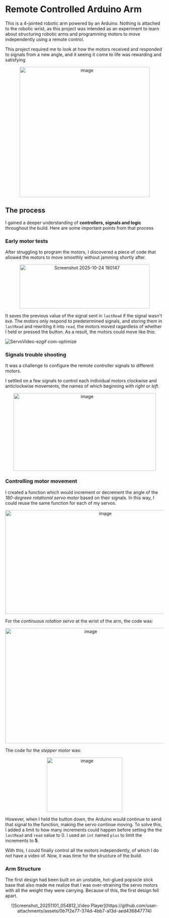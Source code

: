 # **Remote Controlled Arduino Arm**
This is a 4-jointed robotic arm powered by an Arduino. Nothing is attached to the robotic wrist, as this project was intended as an experiment to learn about structuring robotic arms and programming motors to move independently using a remote control. 

This project required me to look at how the motors received and responded to signals from a new angle, and it seeing it come to life was rewarding and satisfying

<p align="center">
<img width="413" height="413" alt="image" src="https://github.com/user-attachments/assets/955e391d-15c2-4b4b-ab5b-bf5e189fe6c5" />
</p>

## **The process** 
I gained a deeper understanding of **controllers, signals and logic** throughout the build. Here are some important points from that process

### **Early motor tests**
After struggling to program the motors, I discovered a piece of code that allowed the motors to move smoothly without jamming shortly after. 

<p align="center">
<img width="413" height="140" alt="Screenshot 2025-10-24 180147" src="https://github.com/user-attachments/assets/f06f15e8-43b3-4468-a1d3-8509d3dbbd02" />
</p>

It saves the previous value of the signal sent in `lastRead` if the signal wasn't `0x0`. The motors only respond to predetermined signals, and storing them in `lastRead` and rewriting it into `read`, the motors moved ragardless of whether I held or pressed the button. As a result, the motors could move like this: 

![ServoVideo-ezgif com-optimize](https://github.com/user-attachments/assets/5d9939b2-9342-4f1b-bb66-66406d8f03c8)

### **Signals trouble shooting**
It was a challenge to configure the remote controller signals to different motors.

 I settled on a few signals to control each individual motors clockwise and anticlockwise movements, the names of which beginning with *right* or *left*. 
<p align="center">
<img width="453" height="246" alt="image" src="https://github.com/user-attachments/assets/04f8f266-2780-4837-959b-110b5a3c3f4b" />
</p>

### **Controlling motor movement**
I created a function which would increment or decrement the angle of the *180-degreee rotational servo motor* based on their signals. In this way, I could reuse the same function for each of my servos. 

<p align="center">
<img width="620" height="329" alt="image" src="https://github.com/user-attachments/assets/cb593699-51a5-4038-82ce-7828b26d5668" />
</p>

For the *continuous rotation servo* at the wrist of the arm, the code was: 

<p align="center">
<img width="528" height="365" alt="image" src="https://github.com/user-attachments/assets/a344f177-31a7-401b-bd34-5af7334e0d6a" />
</p>

The code for the *stepper motor* was: 

<p align="center">
<img width="240" height="173" alt="image" src="https://github.com/user-attachments/assets/b5e988c4-de2a-4241-8c34-8f091c919c87" />
</p>

However, when I held the button down, the Arduino would continue to send that signal to the function, making the servo continue moving. To solve this, I added a limit to how many increments could happen before setting the the `lastRead` and `read` value to 0. I used an `int` named `plus` to limit the increments to **5**. 

With this, I could finally control all the motors independently, of which I do not have a video of. Now, it was time for the structure of the build. 

### **Arm Structure**
The first design had been built on an unstable, hot-glued popsicle stick base that also made me realize that I was over-straining the servo motors with all the weight they were carrying. Because of this, the first design fell apart. 

<p align="center">
![Screenshot_20251101_054812_Video Player](https://github.com/user-attachments/assets/0b7f2e77-374d-4bb7-a13d-aed436847774)
</p>












